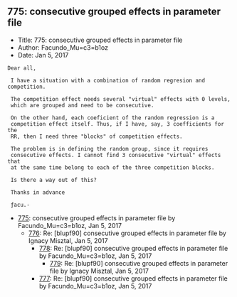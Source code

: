 ## 775: consecutive grouped effects in parameter file

- Title: 775: consecutive grouped effects in parameter file
- Author: Facundo_Mu=c3=b1oz
- Date: Jan 5, 2017
```
Dear all,

 I have a situation with a combination of random regresion and competition.

 The competition effect needs several "virtual" effects with 0 levels,
 which are grouped and need to be consecutive.

 On the other hand, each coeficient of the random regression is a
 competition effect itself. Thus, if I have, say, 3 coefficients for the
 RR, then I need three "blocks" of competition effects.

 The problem is in defining the random group, since it requires
 consecutive effects. I cannot find 3 consecutive "virtual" effects that
 at the same time belong to each of the three competition blocks.

 Is there a way out of this?

 Thanks in advance

 ƒacu.-
```

- [775](0775.md): consecutive grouped effects in parameter file by Facundo_Mu=c3=b1oz, Jan 5, 2017
    - [776](0776.md): Re: [blupf90] consecutive grouped effects in parameter file by Ignacy Misztal, Jan 5, 2017
        - [778](0778.md): Re: [blupf90] consecutive grouped effects in parameter file by Facundo_Mu=c3=b1oz, Jan 5, 2017
            - [779](0779.md): Re: [blupf90] consecutive grouped effects in parameter file by Ignacy Misztal, Jan 5, 2017
        - [777](0777.md): Re: [blupf90] consecutive grouped effects in parameter file by Facundo_Mu=c3=b1oz, Jan 5, 2017
